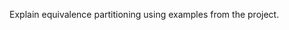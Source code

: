 <panel type="danger" header=":trophy: Can explain equivalence partitions :star:" no-close>
  <include src="../../book/testCaseDesign/equivalencePartitions/what/full.md" />
<!-- TODO: add evidence -->
</panel>

<panel type="danger" header=":trophy: Can apply EP for pure functions :star:" no-close>
  <include src="../../book/testCaseDesign/equivalencePartitions/basic/full.md" />
<!-- TODO: add evidence -->
</panel>

<panel type="info" header=":trophy: Can apply EP for OOP methods :star::star::star:" no-close>
  <include src="../../book/testCaseDesign/equivalencePartitions/intermediate/full.md" />
  <panel header=":dart: Evidence" expanded>

Explain equivalence partitioning using examples from the project.

  </panel>
</panel>
